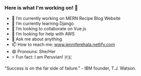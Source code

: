 ### Here is what I'm working on! 👋



- 🔭 I’m currently working on MERN Recipe Blog Website
- 🌱 I’m currently learning Django
- 👯 I’m looking to collaborate on Vue.js
- 🤔 I’m looking for help with AWS
- 💬 Ask me about anything
- 📫 How to reach me: www.jenniferehala.netlify.com
- 😄 Pronouns: She/Her
- ⚡ Fun fact: I am Peruvian! 🇵🇪


"Success is on the far side of failure." - IBM founder, T.J. Watson.
